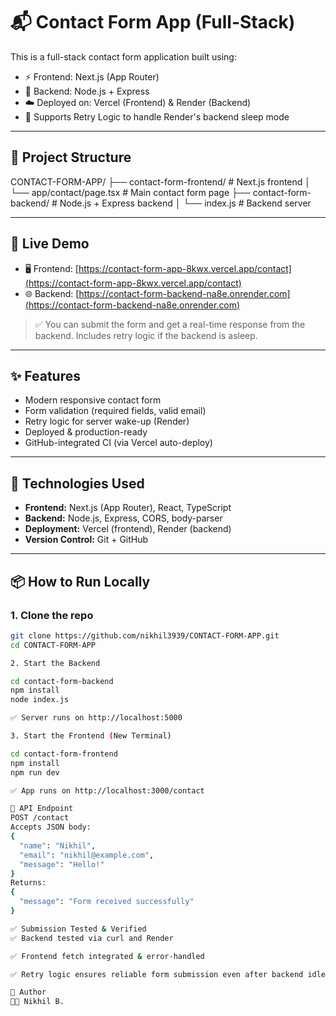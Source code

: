 
# 📬 Contact Form App (Full-Stack)

This is a full-stack contact form application built using:

- ⚡ Frontend: Next.js (App Router)
- 🔧 Backend: Node.js + Express
- ☁️ Deployed on: Vercel (Frontend) & Render (Backend)
- 🔄 Supports Retry Logic to handle Render's backend sleep mode

---

## 📁 Project Structure

CONTACT-FORM-APP/
├── contact-form-frontend/ # Next.js frontend
│ └── app/contact/page.tsx # Main contact form page
├── contact-form-backend/ # Node.js + Express backend
│ └── index.js # Backend server


---

## 🚀 Live Demo

- 🖥️ Frontend: [https://contact-form-app-8kwx.vercel.app/contact](https://contact-form-app-8kwx.vercel.app/contact)
- 🌐 Backend: [https://contact-form-backend-na8e.onrender.com](https://contact-form-backend-na8e.onrender.com)

> ✅ You can submit the form and get a real-time response from the backend. Includes retry logic if the backend is asleep.

---

## ✨ Features

- Modern responsive contact form
- Form validation (required fields, valid email)
- Retry logic for server wake-up (Render)
- Deployed & production-ready
- GitHub-integrated CI (via Vercel auto-deploy)

---

## 🔧 Technologies Used

- **Frontend:** Next.js (App Router), React, TypeScript
- **Backend:** Node.js, Express, CORS, body-parser
- **Deployment:** Vercel (frontend), Render (backend)
- **Version Control:** Git + GitHub

---

## 📦 How to Run Locally

### 1. Clone the repo
```bash
git clone https://github.com/nikhil3939/CONTACT-FORM-APP.git
cd CONTACT-FORM-APP

2. Start the Backend

cd contact-form-backend
npm install
node index.js

✅ Server runs on http://localhost:5000

3. Start the Frontend (New Terminal)

cd contact-form-frontend
npm install
npm run dev

✅ App runs on http://localhost:3000/contact

🔁 API Endpoint
POST /contact
Accepts JSON body:
{
  "name": "Nikhil",
  "email": "nikhil@example.com",
  "message": "Hello!"
}
Returns:
{
  "message": "Form received successfully"
}

✅ Submission Tested & Verified
✅ Backend tested via curl and Render

✅ Frontend fetch integrated & error-handled

✅ Retry logic ensures reliable form submission even after backend idle sleep

🙌 Author
👨‍💻 Nikhil B.